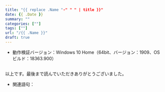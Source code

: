 ```yaml
---
title: "{{ replace .Name "-" " " | title }}"
date: {{ .Date }}
summary: ""
categories: [""]
tags: [""]
url: "/{{ .Name }}"
draft: true
---
```


- 動作検証バージョン：Windows 10 Home（64bit、バージョン：1909、OSビルド：18363.900）

## 

以上です。最後まで読んでいただきありがとうございました。

- 関連語句：
